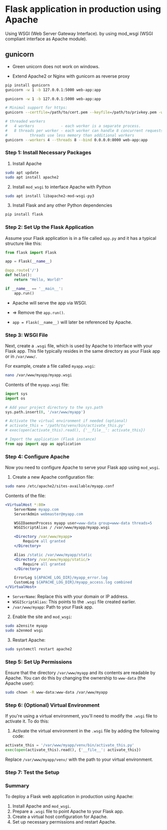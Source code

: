 # Flask application in production using Apache

Using WSGI (Web Server Gateway Interface). 
by using mod_wsgi (WSGI compliant interface as Apache module). 



## gunicorn

* Green unicorn does not work on windows.

* Extend Apache2 or Nginx with gunicorn as reverse proxy

```bash
pip install gunicorn
gunicorn -w 1 -b 127.0.0.1:5000 web-app:app

gunicorn -w 1 -b 127.0.0.1:5000 web-app:app

# Minimal support for https:  
gunicorn --certfile=/path/to/cert.pem --keyfile=/path/to/privkey.pem -w 4 web-app:app

# threaded workers
#   4 workers            - each worker is a separate process.
#   8 threads per worker - each worker can handle 8 concurrent requests.
#          threads use less memory than additional workers
gunicorn --workers 4 --threads 8 --bind 0.0.0.0:8000 web-app:app


```



### Step 1: Install Necessary Packages

1. Install Apache

```bash
sudo apt update
sudo apt install apache2
```

2. Install `mod_wsgi` to interface Apache with Python

```bash
sudo apt install libapache2-mod-wsgi-py3
```

3. Install Flask and any other Python dependencies

```bash
pip install flask
```

### Step 2: Set Up the Flask Application

Assume your Flask application is in a file called `app.py` and it has a typical structure like this:

```python
from flask import Flask

app = Flask(__name__)

@app.route('/')
def hello():
    return "Hello, World!"

if __name__ == '__main__':
    app.run()
```

* Apache will serve the app via WSGI.

* => Remove the `app.run()`. 

* `app = Flask(__name__)` will later be referenced by Apache.


### Step 3: WSGI File

Next, create a `.wsgi` file, 
which is used by Apache to interface with your Flask app. 
This file typically resides in the same directory as your Flask app or in `/var/www/`.

For example, create a file called `myapp.wsgi`:

```bash
nano /var/www/myapp/myapp.wsgi
```

Contents of the `myapp.wsgi` file:

```python
import sys
import os

# Add your project directory to the sys.path
sys.path.insert(0, '/var/www/myapp')

# Activate the virtual environment if needed (optional)
# activate_this = '/path/to/venv/bin/activate_this.py'
# exec(open(activate_this).read(), {'__file__': activate_this})

# Import the application (Flask instance)
from app import app as application
```

### Step 4: Configure Apache

Now you need to configure Apache to serve your Flask app using `mod_wsgi`.

1. Create a new Apache configuration file:

```bash
sudo nano /etc/apache2/sites-available/myapp.conf
```

Contents of the file:

```apache
<VirtualHost *:80>
    ServerName myapp.com
    ServerAdmin webmaster@myapp.com

    WSGIDaemonProcess myapp user=www-data group=www-data threads=5
    WSGIScriptAlias / /var/www/myapp/myapp.wsgi

    <Directory /var/www/myapp>
        Require all granted
    </Directory>

    Alias /static /var/www/myapp/static
    <Directory /var/www/myapp/static/>
        Require all granted
    </Directory>

    ErrorLog ${APACHE_LOG_DIR}/myapp_error.log
    CustomLog ${APACHE_LOG_DIR}/myapp_access.log combined
</VirtualHost>
```

- `ServerName`: Replace this with your domain or IP address.
- `WSGIScriptAlias`: This points to the `.wsgi` file created earlier.
- `/var/www/myapp`: Path to your Flask app.

2. Enable the site and `mod_wsgi`:

```bash
sudo a2ensite myapp
sudo a2enmod wsgi
```

3. Restart Apache:

```bash
sudo systemctl restart apache2
```

### Step 5: Set Up Permissions

Ensure that the directory `/var/www/myapp` and its contents are readable by Apache. 
You can do this by changing the ownership to `www-data` (the Apache user):

```bash
sudo chown -R www-data:www-data /var/www/myapp
```

### Step 6: (Optional) Virtual Environment

If you're using a virtual environment, 
you'll need to modify the `.wsgi` file to activate it. To do this:

1. Activate the virtual environment in the `.wsgi` file by adding the following code:

```python
activate_this = '/var/www/myapp/venv/bin/activate_this.py'
exec(open(activate_this).read(), {'__file__': activate_this})
```

Replace `/var/www/myapp/venv/` with the path to your virtual environment.

### Step 7: Test the Setup


### Summary

To deploy a Flask web application in production using Apache:

1. Install Apache and `mod_wsgi`.
2. Prepare a `.wsgi` file to point Apache to your Flask app.
3. Create a virtual host configuration for Apache.
4. Set up necessary permissions and restart Apache.

